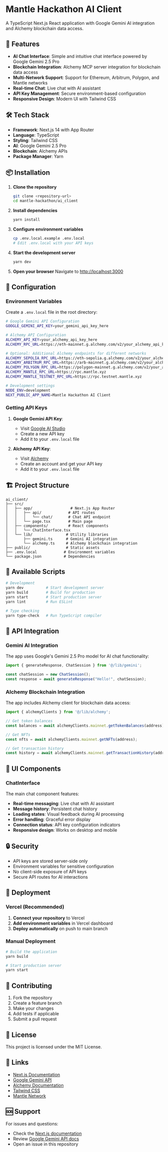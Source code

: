 # Mantle Hackathon AI Client

A TypeScript Next.js React application with Google Gemini AI integration and Alchemy blockchain data access.

## 🚀 Features

- **AI Chat Interface**: Simple and intuitive chat interface powered by Google Gemini 2.5 Pro
- **Blockchain Integration**: Alchemy MCP server integration for blockchain data access
- **Multi-Network Support**: Support for Ethereum, Arbitrum, Polygon, and Mantle networks
- **Real-time Chat**: Live chat with AI assistant
- **API Key Management**: Secure environment-based configuration
- **Responsive Design**: Modern UI with Tailwind CSS

## 🛠️ Tech Stack

- **Framework**: Next.js 14 with App Router
- **Language**: TypeScript
- **Styling**: Tailwind CSS
- **AI**: Google Gemini 2.5 Pro
- **Blockchain**: Alchemy APIs
- **Package Manager**: Yarn

## 📦 Installation

1. **Clone the repository**
   ```bash
   git clone <repository-url>
   cd mantle-hackathon/ai_client
   ```

2. **Install dependencies**
   ```bash
   yarn install
   ```

3. **Configure environment variables**
   ```bash
   cp .env.local.example .env.local
   # Edit .env.local with your API keys
   ```

4. **Start the development server**
   ```bash
   yarn dev
   ```

5. **Open your browser**
   Navigate to [http://localhost:3000](http://localhost:3000)

## 🔧 Configuration

### Environment Variables

Create a `.env.local` file in the root directory:

```bash
# Google Gemini API Configuration
GOOGLE_GEMINI_API_KEY=your_gemini_api_key_here

# Alchemy API Configuration
ALCHEMY_API_KEY=your_alchemy_api_key_here
ALCHEMY_RPC_URL=https://eth-mainnet.g.alchemy.com/v2/your_alchemy_api_key_here

# Optional: Additional Alchemy endpoints for different networks
ALCHEMY_SEPOLIA_RPC_URL=https://eth-sepolia.g.alchemy.com/v2/your_alchemy_api_key_here
ALCHEMY_ARBITRUM_RPC_URL=https://arb-mainnet.g.alchemy.com/v2/your_alchemy_api_key_here
ALCHEMY_POLYGON_RPC_URL=https://polygon-mainnet.g.alchemy.com/v2/your_alchemy_api_key_here
ALCHEMY_MANTLE_RPC_URL=https://rpc.mantle.xyz
ALCHEMY_MANTLE_TESTNET_RPC_URL=https://rpc.testnet.mantle.xyz

# Development settings
NODE_ENV=development
NEXT_PUBLIC_APP_NAME=Mantle Hackathon AI Client
```

### Getting API Keys

1. **Google Gemini API Key**:
   - Visit [Google AI Studio](https://makersuite.google.com/app/apikey)
   - Create a new API key
   - Add it to your `.env.local` file

2. **Alchemy API Key**:
   - Visit [Alchemy](https://www.alchemy.com/)
   - Create an account and get your API key
   - Add it to your `.env.local` file

## 🏗️ Project Structure

```
ai_client/
├── src/
│   ├── app/                 # Next.js App Router
│   │   ├── api/            # API routes
│   │   │   └── chat/       # Chat API endpoint
│   │   └── page.tsx        # Main page
│   ├── components/         # React components
│   │   └── ChatInterface.tsx
│   └── lib/               # Utility libraries
│       ├── gemini.ts      # Gemini AI integration
│       └── alchemy.ts     # Alchemy blockchain integration
├── public/                # Static assets
├── .env.local            # Environment variables
└── package.json          # Dependencies
```

## 🧪 Available Scripts

```bash
# Development
yarn dev          # Start development server
yarn build        # Build for production
yarn start        # Start production server
yarn lint         # Run ESLint

# Type checking
yarn type-check   # Run TypeScript compiler
```

## 🔌 API Integration

### Gemini AI Integration

The app uses Google's Gemini 2.5 Pro model for AI chat functionality:

```typescript
import { generateResponse, ChatSession } from '@/lib/gemini';

const chatSession = new ChatSession();
const response = await generateResponse("Hello!", chatSession);
```

### Alchemy Blockchain Integration

The app includes Alchemy client for blockchain data access:

```typescript
import { alchemyClients } from '@/lib/alchemy';

// Get token balances
const balances = await alchemyClients.mainnet.getTokenBalances(address);

// Get NFTs
const nfts = await alchemyClients.mainnet.getNFTs(address);

// Get transaction history
const history = await alchemyClients.mainnet.getTransactionHistory(address);
```

## 🎨 UI Components

### ChatInterface

The main chat component features:

- **Real-time messaging**: Live chat with AI assistant
- **Message history**: Persistent chat history
- **Loading states**: Visual feedback during AI processing
- **Error handling**: Graceful error display
- **Connection status**: API key configuration indicators
- **Responsive design**: Works on desktop and mobile

## 🔒 Security

- API keys are stored server-side only
- Environment variables for sensitive configuration
- No client-side exposure of API keys
- Secure API routes for AI interactions

## 🚀 Deployment

### Vercel (Recommended)

1. **Connect your repository** to Vercel
2. **Add environment variables** in Vercel dashboard
3. **Deploy automatically** on push to main branch

### Manual Deployment

```bash
# Build the application
yarn build

# Start production server
yarn start
```

## 🤝 Contributing

1. Fork the repository
2. Create a feature branch
3. Make your changes
4. Add tests if applicable
5. Submit a pull request

## 📄 License

This project is licensed under the MIT License.

## 🔗 Links

- [Next.js Documentation](https://nextjs.org/docs)
- [Google Gemini API](https://ai.google.dev/)
- [Alchemy Documentation](https://docs.alchemy.com/)
- [Tailwind CSS](https://tailwindcss.com/)
- [Mantle Network](https://mantle.xyz/)

## 🆘 Support

For issues and questions:
- Check the [Next.js documentation](https://nextjs.org/docs)
- Review [Google Gemini API docs](https://ai.google.dev/docs)
- Open an issue in this repository
